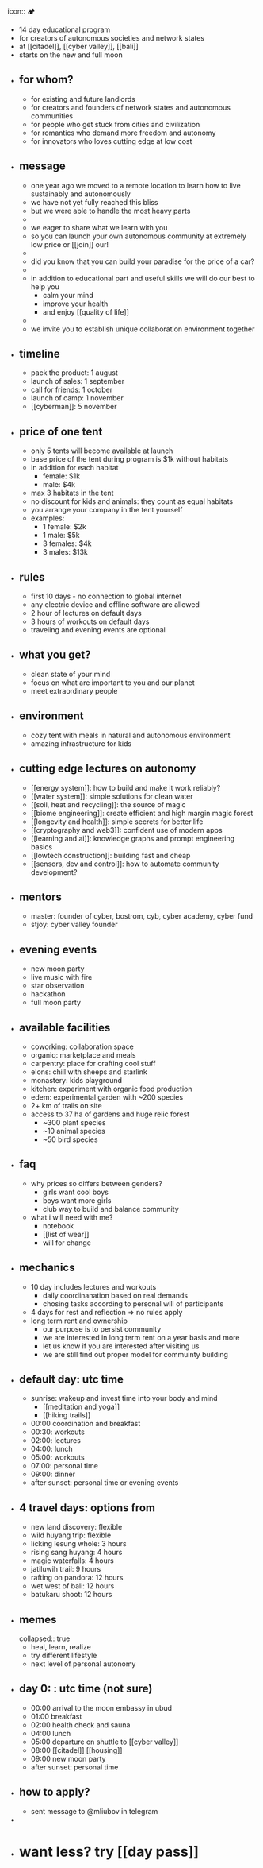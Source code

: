 icon:: 🏕️

- 14 day educational program
- for creators of autonomous societies and network states
- at [[citadel]], [[cyber valley]], [[bali]]
- starts on the new and full moon
- ## for whom?
	- for existing and future landlords
	- for creators and founders of network states and autonomous communities
	- for people who get stuck from cities and civilization
	- for romantics who demand more freedom and autonomy
	- for innovators who loves cutting edge at low cost
- ## message
	- one year ago we moved to a remote location to learn how to live sustainably and autonomously
	- we have not yet fully reached this bliss
	- but we were able to handle the most heavy parts
	-
	- we eager to share what we learn with you
	- so you can launch your own autonomous community at extremely low price or [[join]] our!
	-
	- did you know that you can build your paradise for the price of a car?
	-
	- in addition to educational part and useful skills we will do our best to help you
		- calm your mind
		- improve your health
		- and enjoy [[quality of life]]
	-
	- we invite you to establish unique collaboration environment together
- ## timeline
	- pack the product: 1 august
	- launch of sales: 1 september
	- call for friends: 1 october
	- launch of camp: 1 november
	- [[cyberman]]: 5 november
- ## price of one tent
	- only 5 tents will become available at launch
	- base price of the tent during program is $1k without habitats
	- in addition for each habitat
		- female: $1k
		- male: $4k
	- max 3 habitats in the tent
	- no discount for kids and animals: they count as equal habitats
	- you arrange your company in the tent yourself
	- examples:
		- 1 female: $2k
		- 1 male: $5k
		- 3 females: $4k
		- 3 males: $13k
- ## rules
	- first 10 days - no connection to global internet
	- any electric device and offline software are allowed
	- 2 hour of lectures on default days
	- 3 hours of workouts on default days
	- traveling and evening events are optional
- ## what you get?
	- clean state of your mind
	- focus on what are important to you and our planet
	- meet extraordinary people
- ## environment
	- cozy tent with meals in natural and autonomous environment
	- amazing infrastructure for kids
- ## cutting edge lectures on autonomy
	- [[energy system]]: how to build and make it work reliably?
	- [[water system]]: simple solutions for clean water
	- [[soil, heat and recycling]]: the source of magic
	- [[biome engineering]]: create efficient and high margin magic forest
	- [[longevity and health]]: simple secrets for better life
	- [[cryptography and web3]]: confident use of modern apps
	- [[learning and ai]]: knowledge graphs and prompt engineering basics
	- [[lowtech construction]]: building fast and cheap
	- [[sensors, dev and control]]: how to automate community development?
- ## mentors
	- master: founder of cyber, bostrom, cyb, cyber academy, cyber fund
	- stjoy: cyber valley founder
- ## evening events
	- new moon party
	- live music with fire
	- star observation
	- hackathon
	- full moon party
- ## available facilities
	- coworking: collaboration space
	- organiq: marketplace and meals
	- carpentry: place for crafting cool stuff
	- elons: chill with sheeps and starlink
	- monastery: kids playground
	- kitchen: experiment with organic food production
	- edem: experimental garden with ~200 species
	- 2+ km of trails on site
	- access to 37 ha of gardens and huge relic forest
		- ~300 plant species
		- ~10 animal species
		- ~50 bird species
- ## faq
	- why prices so differs between genders?
		- girls want cool boys
		- boys want more girls
		- club way to build and balance community
	- what i will need with me?
		- notebook
		- [[list of wear]]
		- will for change
- ## mechanics
	- 10 day includes lectures and workouts
		- daily coordinanation based on real demands
		- chosing tasks according to personal will of participants
	- 4 days for rest and reflection => no rules apply
	- long term rent and ownership
		- our purpose is to persist community
		- we are interested in long term rent on a year basis and more
		- let us know if you are interested after visiting us
		- we are still find out proper model for commuinty building
- ## default day: utc time
	- sunrise: wakeup and invest time into your body and mind
		- [[meditation and yoga]]
		- [[hiking trails]]
	- 00:00 coordination and breakfast
	- 00:30: workouts
	- 02:00: lectures
	- 04:00: lunch
	- 05:00: workouts
	- 07:00: personal time
	- 09:00: dinner
	- after sunset: personal time or evening events
- ## 4 travel days: options from
	- new land discovery: flexible
	- wild huyang trip: flexible
	- licking lesung whole: 3 hours
	- rising sang huyang: 4 hours
	- magic waterfalls: 4 hours
	- jatiluwih trail: 9 hours
	- rafting on pandora: 12 hours
	- wet west of bali: 12 hours
	- batukaru shoot: 12 hours
- ## memes
  collapsed:: true
	- heal, learn, realize
	- try different lifestyle
	- next level of personal autonomy
- ## day 0: : utc time (not sure)
	- 00:00 arrival to the moon embassy in ubud
	- 01:00 breakfast
	- 02:00 health check and sauna
	- 04:00 lunch
	- 05:00 departure on shuttle to [[cyber valley]]
	- 08:00 [[citadel]] [[housing]]
	- 09:00 new moon party
	- after sunset: personal time
- ## how to apply?
	- sent message to @mliubov in telegram
-
- # want less? try [[day pass]]
